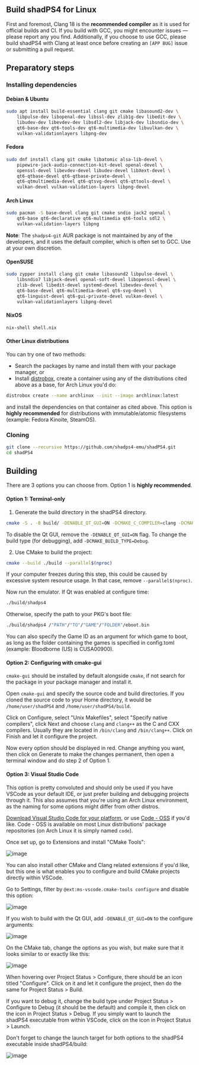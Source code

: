 <!--
SPDX-FileCopyrightText: 2024 shadPS4 Emulator Project
SPDX-License-Identifier: GPL-2.0-or-later
-->

## Build shadPS4 for Linux

First and foremost, Clang 18 is the **recommended compiler** as it is used for official builds and CI. If you build with GCC, you might encounter issues — please report any you find. Additionally, if you choose to use GCC, please build shadPS4 with Clang at least once before creating an `[APP BUG]` issue or submitting a pull request.

## Preparatory steps

### Installing dependencies

#### Debian & Ubuntu

```bash
sudo apt install build-essential clang git cmake libasound2-dev \
    libpulse-dev libopenal-dev libssl-dev zlib1g-dev libedit-dev \
    libudev-dev libevdev-dev libsdl2-dev libjack-dev libsndio-dev \
    qt6-base-dev qt6-tools-dev qt6-multimedia-dev libvulkan-dev \
    vulkan-validationlayers libpng-dev
```

#### Fedora

```bash
sudo dnf install clang git cmake libatomic alsa-lib-devel \
    pipewire-jack-audio-connection-kit-devel openal-devel \
    openssl-devel libevdev-devel libudev-devel libXext-devel \
    qt6-qtbase-devel qt6-qtbase-private-devel \
    qt6-qtmultimedia-devel qt6-qtsvg-devel qt6-qttools-devel \
    vulkan-devel vulkan-validation-layers libpng-devel
```

#### Arch Linux

```bash
sudo pacman -S base-devel clang git cmake sndio jack2 openal \
    qt6-base qt6-declarative qt6-multimedia qt6-tools sdl2 \
    vulkan-validation-layers libpng
```

**Note**: The `shadps4-git` AUR package is not maintained by any of the developers, and it uses the default compiler, which is often set to GCC. Use at your own discretion.

#### OpenSUSE

```bash
sudo zypper install clang git cmake libasound2 libpulse-devel \
    libsndio7 libjack-devel openal-soft-devel libopenssl-devel \
    zlib-devel libedit-devel systemd-devel libevdev-devel \
    qt6-base-devel qt6-multimedia-devel qt6-svg-devel \
    qt6-linguist-devel qt6-gui-private-devel vulkan-devel \
    vulkan-validationlayers libpng-devel
```

#### NixOS

```bash
nix-shell shell.nix
```

#### Other Linux distributions

You can try one of two methods:

- Search the packages by name and install them with your package manager, or
- Install [distrobox](https://distrobox.it/), create a container using any of the distributions cited above as a base, for Arch Linux you'd do:

```bash
distrobox create --name archlinux --init --image archlinux:latest
```

and install the dependencies on that container as cited above.
This option is **highly recommended** for distributions with immutable/atomic filesystems (example: Fedora Kinoite, SteamOS).

### Cloning

```bash
git clone --recursive https://github.com/shadps4-emu/shadPS4.git
cd shadPS4
```

## Building

There are 3 options you can choose from. Option 1 is **highly recommended**.

#### Option 1: Terminal-only

1. Generate the build directory in the shadPS4 directory.

```bash
cmake -S . -B build/ -DENABLE_QT_GUI=ON -DCMAKE_C_COMPILER=clang -DCMAKE_CXX_COMPILER=clang++
```

To disable the Qt GUI, remove the `-DENABLE_QT_GUI=ON` flag. To change the build type (for debugging), add `-DCMAKE_BUILD_TYPE=Debug`.

2. Use CMake to build the project:

```bash
cmake --build ./build --parallel$(nproc)
```

If your computer freezes during this step, this could be caused by excessive system resource usage. In that case, remove `--parallel$(nproc)`.

Now run the emulator. If Qt was enabled at configure time:

```bash
./build/shadps4
```

Otherwise, specify the path to your PKG's boot file:

```bash
./build/shadps4 /"PATH"/"TO"/"GAME"/"FOLDER"/eboot.bin
```

You can also specify the Game ID as an argument for which game to boot, as long as the folder containing the games is specified in config.toml (example: Bloodborne (US) is CUSA00900).
#### Option 2: Configuring with cmake-gui

`cmake-gui` should be installed by default alongside `cmake`, if not search for the package in your package manager and install it.

Open `cmake-gui` and specify the source code and build directories. If you cloned the source code to your Home directory, it would be `/home/user/shadPS4` and `/home/user/shadPS4/build`.

Click on Configure, select "Unix Makefiles", select "Specify native compilers", click Next and choose `clang` and `clang++` as the C and CXX compilers. Usually they are located in `/bin/clang` and `/bin/clang++`. Click on Finish and let it configure the project.

Now every option should be displayed in red. Change anything you want, then click on Generate to make the changes permanent, then open a terminal window and do step 2 of Option 1.

#### Option 3: Visual Studio Code

This option is pretty convoluted and should only be used if you have VSCode as your default IDE, or just prefer building and debugging projects through it. This also assumes that you're using an Arch Linux environment, as the naming for some options might differ from other distros.

[Download Visual Studio Code for your platform](https://code.visualstudio.com/download), or use [Code - OSS](https://github.com/microsoft/vscode) if you'd like. Code - OSS is available on most Linux distributions' package repositories (on Arch Linux it is simply named `code`).

Once set up, go to Extensions and install "CMake Tools":

![image](https://raw.githubusercontent.com/shadps4-emu/shadPS4/refs/heads/main/documents/Screenshots/Linux/3.png)

You can also install other CMake and Clang related extensions if you'd like, but this one is what enables you to configure and build CMake projects directly within VSCode.

Go to Settings, filter by `@ext:ms-vscode.cmake-tools configure` and disable this option:

![image](https://raw.githubusercontent.com/shadps4-emu/shadPS4/refs/heads/main/documents/Screenshots/Linux/1.png)

If you wish to build with the Qt GUI, add `-DENABLE_QT_GUI=ON` to the configure arguments:

![image](https://raw.githubusercontent.com/shadps4-emu/shadPS4/refs/heads/main/documents/Screenshots/Linux/2.png)

On the CMake tab, change the options as you wish, but make sure that it looks similar to or exactly like this:

![image](https://raw.githubusercontent.com/shadps4-emu/shadPS4/refs/heads/main/documents/Screenshots/Linux/4.png)

When hovering over Project Status > Configure, there should be an icon titled "Configure". Click on it and let it configure the project, then do the same for Project Status > Build.

If you want to debug it, change the build type under Project Status > Configure to Debug (it should be the default) and compile it, then click on the icon in Project Status > Debug. If you simply want to launch the shadPS4 executable from within VSCode, click on the icon in Project Status > Launch.

Don't forget to change the launch target for both options to the shadPS4 executable inside shadPS4/build:

![image](https://raw.githubusercontent.com/shadps4-emu/shadPS4/refs/heads/main/documents/Screenshots/Linux/5.png)
